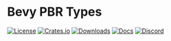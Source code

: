 # Bevy PBR Types

[![License](https://img.shields.io/badge/license-MIT%2FApache-blue.svg)](https://github.com/bevyengine/bevy#license)
[![Crates.io](https://img.shields.io/crates/v/bevy_pbr_types.svg)](https://crates.io/crates/bevy_pbr_types)
[![Downloads](https://img.shields.io/crates/d/bevy_pbr_types.svg)](https://crates.io/crates/bevy_pbr_types)
[![Docs](https://docs.rs/bevy_pbr_types/badge.svg)](https://docs.rs/bevy_pbr_types/latest/bevy_pbr_types/)
[![Discord](https://img.shields.io/discord/691052431525675048.svg?label=&logo=discord&logoColor=ffffff&color=7389D8&labelColor=6A7EC2)](https://discord.gg/bevy)
